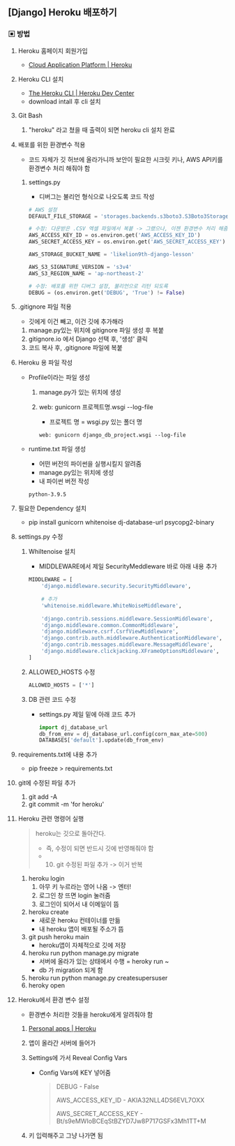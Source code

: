 ## [Django] Heroku 배포하기



### ▣ 방법

1. Heroku 홈페이지 회원가입

   - [Cloud Application Platform | Heroku](https://www.heroku.com/)

2. Heroku CLI 설치

   - [The Heroku CLI | Heroku Dev Center](https://devcenter.heroku.com/articles/heroku-cli)
   - download intall 후 cli 설치

3. Git Bash 

   1. "heroku" 라고 쳤을 때 출력이 되면 heroku cli 설치 완료 

4. 배포를 위한 환경변수 적용

   - 코드 자체가 깃 허브에 올라가니까 보안이 필요한 시크릿 키나, AWS API키를 환경변수 처리 해줘야 함

   1. settings.py

      - 디버그는 불리언 형식으로 나오도록 코드 작성

      ```python
      # AWS 설정
      DEFAULT_FILE_STORAGE = 'storages.backends.s3boto3.S3Boto3Storage'
      
      # 수정: 다운받은 .CSV 엑셀 파일에서 복붙 -> 그랬으나, 이젠 환경변수 처리 해줌 for 배포 전 보안
      AWS_ACCESS_KEY_ID = os.environ.get('AWS_ACCESS_KEY_ID')
      AWS_SECRET_ACCESS_KEY = os.environ.get('AWS_SECRET_ACCESS_KEY')
      
      AWS_STORAGE_BUCKET_NAME = 'likelion9th-django-lesson'
      
      AWS_S3_SIGNATURE_VERSION = 's3v4'
      AWS_S3_REGION_NAME = 'ap-northeast-2'
      
      # 수정: 배포를 위한 디버그 설정, 불리언으로 리턴 되도록
      DEBUG = (os.environ.get('DEBUG', 'True') != False)
      ```

5. .gitignore 파일 적용

   - 깃에게 이건 빼고, 이건 깃에 추가해라

   1. manage.py있는 위치에 gitignore 파일 생성 후 복붙
   2. gitignore.io 에서 Django 선택 후, '생성' 클릭
   3. 코드 복사 후, .gitignore 파일에 복붙

6. Heroku 용 파일 작성

   - Profile이라는 파일 생성

     1. manage.py가 있는 위치에 생성

     2. web: gunicorn 프로젝트명.wsgi --log-file 

        - 프로젝트 명 = wsgi.py 있는 폴더 명

        ```
        web: gunicorn django_db_project.wsgi --log-file
        ```

   - runtime.txt 파일 생성

     - 어떤 버전의 파이썬을 실행시킬지 알려줌
     - manage.py있는 위치에 생성
     - 내 파이썬 버전 작성

     ```
     python-3.9.5
     ```

7. 필요한 Dependency 설치

   - pip install gunicorn whitenoise dj-database-url psycopg2-binary

8. settings.py 수정

   1. Whiltenoise 설치

      * MIDDLEWARE에서 제일 SecurityMeddleware 바로 아래 내용 추가

      ```python
      MIDDLEWARE = [
          'django.middleware.security.SecurityMiddleware',
          
          # 추가
          'whitenoise.middleware.WhiteNoiseMiddleware',
          
          'django.contrib.sessions.middleware.SessionMiddleware',
          'django.middleware.common.CommonMiddleware',
          'django.middleware.csrf.CsrfViewMiddleware',
          'django.contrib.auth.middleware.AuthenticationMiddleware',
          'django.contrib.messages.middleware.MessageMiddleware',
          'django.middleware.clickjacking.XFrameOptionsMiddleware',
      ]
      ```

   2. ALLOWED_HOSTS 수정

      ```python
      ALLOWED_HOSTS = ['*']
      ```

   3. DB 관련 코드 수정

      - settings.py 제일 밑에 아래 코드 추가

        ```python
        import dj_database_url
        db_from_env = dj_database_url.config(corn_max_ate=500)
        DATABASES['default'].update(db_from_env)
        ```

9. requirements.txt에 내용 추가

   - pip freeze > requirements.txt

10. git에 수정된 파일 추가

    1. git add -A
    2. git commit -m 'for heroku'

11. Heroku  관련 명령어 실행

    >heroku는 깃으로 돌아간다. 
    >
    >- 즉, 수정이 되면 반드시 깃에 반영해줘야 함
    >- 10. git 수정된 파일 추가 -> 이거 반복 

    1. heroku login
       1. 아무 키 누르라는 영어 나옴 -> 엔터!
       2. 로그인 창 뜨면 login 눌러줌
       3. 로그인이 되어서 내 이메일이 뜸
    2. heroku create
       - 새로운 heroku 컨테이너를 만듦
       - 내 heroku 앱이 배포될 주소가 뜸
    3. git push heroku main
       - heroku앱이 자체적으로 깃에 저장
    4. heroku run python manage.py migrate
       - 서버에 올라가 있는 상태에서 수행 = heroky run ~
       - db 가 migration 되게 함
    5. heroku run python manage.py createsupersuser
    6. heroky open

12. Heroku에서 환경 변수 설정

    - 환경변수 처리한 것들을 heroku에게 알려줘야 함

    1. [Personal apps | Heroku](https://dashboard.heroku.com/apps) 

    2. 앱이 올라간 서버에 들어가

    3. Settings에 가서 Reveal Config Vars 

       - Config Vars에 KEY 넣어줌

         >DEBUG - False
         >
         >AWS_ACCESS_KEY_ID - AKIA32NLL4DS6EVL7OXX
         >
         >AWS_SECRET_ACCESS_KEY - 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

    4. 키 입력해주고 그냥 나가면 됨 
